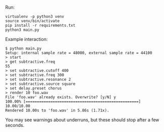 Run:

    virtualenv -p python3 venv
    source venv/bin/activate
    pip install -r requirements.txt
    python3 main.py

Example interaction:

    $ python main.py
    Setup: internal sample rate = 48000, external sample rate = 44100
    > start
    > get subtractive.freq
    55
    > set subtractive.cutoff 400
    > set subtractive.freq 300
    > set subtractive.resonance 2
    > set subtractive.source square
    > set delay.preset chorus
    > render 10 foo.wav
    File 'foo.wav' already exists. Overwrite? [y/N] y
    100.00% [==================================================]  10.00/10.00
    Rendered 10.00s to 'foo.wav' in 5.86s (1.71x).

You may see warnings about underruns, but these should stop after a few seconds.
